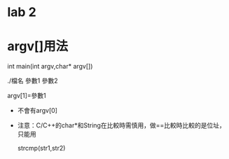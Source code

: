 # lab 2

# argv[]用法
  int main(int argv,char* argv[])

  ./檔名 參數1 參數2

argv[1]=參數1

* 不會有argv[0]

* 注意：C/C++的char*和String在比較時需慎用，做==比較時比較的是位址，只能用

  strcmp(str1,str2)